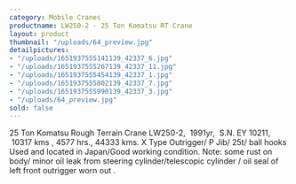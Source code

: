 ```yaml
---
category: Mobile Cranes
productname: LW250-2 - 25 Ton Komatsu RT Crane
layout: product
thumbnail: "/uploads/64_preview.jpg"
detailpictures:
- "/uploads/1651937555141139_42337_6.jpg"
- "/uploads/1651937555267139_42337_11.jpg"
- "/uploads/1651937555454139_42337_1.jpg"
- "/uploads/1651937555802139_42337_7.jpg"
- "/uploads/1651937555990139_42337_3.jpg"
- "/uploads/64_preview.jpg"
sold: false
---
```


25 Ton Komatsu Rough Terrain Crane
LW250-2,  1991yr,  S.N. EY 10211,  10317 kms , 4577 hrs., 44333 kms.
X Type Outrigger/ P Jib/ 25t/ ball hooks
Used and located in Japan/Good working condition.
Note: some rust on body/ minor oil leak from steering cylinder/telescopic cylinder / oil seal of left front outrigger worn out .


